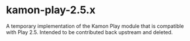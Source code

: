 # kamon-play-2.5.x
A temporary implementation of the Kamon Play module that is compatible with Play 2.5. Intended to be contributed back upstream and deleted.
